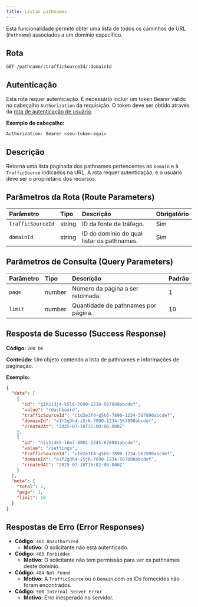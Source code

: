 ```yaml
---
title: Listas pathnames
---
```


Esta funcionalidade permite obter uma lista de todos os caminhos de URL (`Pathname`) associados a um domínio específico.

## Rota

`GET /pathname/:trafficSourceId/:domainId`

## Autenticação

Esta rota requer autenticação. É necessário incluir um token Bearer válido no cabeçalho `Authorization` da requisição. O token deve ser obtido através da [rota de autenticação de usuário](/user/authuser/).

**Exemplo de cabeçalho:**

```
Authorization: Bearer <seu-token-aqui>
```

## Descrição

Retorna uma lista paginada dos pathnames pertencentes ao `Domain` e à `TrafficSource` indicados na URL. A rota requer autenticação, e o usuário deve ser o proprietário dos recursos.

## Parâmetros da Rota (Route Parameters)

| Parâmetro         | Tipo   | Descrição                                  | Obrigatório |
| :---------------- | :----- | :----------------------------------------- | :---------- |
| `trafficSourceId` | string | ID da fonte de tráfego.                    | Sim         |
| `domainId`        | string | ID do domínio do qual listar os pathnames. | Sim         |

## Parâmetros de Consulta (Query Parameters)

| Parâmetro | Tipo   | Descrição                           | Padrão |
| :-------- | :----- | :---------------------------------- | :----- |
| `page`    | number | Número da página a ser retornada.   | 1      |
| `limit`   | number | Quantidade de pathnames por página. | 10     |

## Resposta de Sucesso (Success Response)

**Código:** `200 OK`

**Conteúdo:** Um objeto contendo a lista de pathnames e informações de paginação.

**Exemplo:**

```json
{
  "data": [
    {
      "id": "g1h2i3j4-k5l6-7890-1234-567890abcdef",
      "value": "/dashboard",
      "trafficSourceId": "c1d2e3f4-g5h6-7890-1234-567890abcdef",
      "domainId": "e1f2g3h4-i5j6-7890-1234-567890abcdef",
      "createdAt": "2025-07-10T15:00:00.000Z"
    },
    {
      "id": "h2i3j4k5-l6m7-8901-2345-678901abcdef",
      "value": "/settings",
      "trafficSourceId": "c1d2e3f4-g5h6-7890-1234-567890abcdef",
      "domainId": "e1f2g3h4-i5j6-7890-1234-567890abcdef",
      "createdAt": "2025-07-10T15:02:00.000Z"
    }
  ],
  "meta": {
    "total": 2,
    "page": 1,
    "limit": 10
  }
}
```

## Respostas de Erro (Error Responses)

- **Código:** `401 Unauthorized`
  - **Motivo:** O solicitante não está autenticado.
- **Código:** `403 Forbidden`
  - **Motivo:** O solicitante não tem permissão para ver os pathnames deste domínio.
- **Código:** `404 Not Found`
  - **Motivo:** A `TrafficSource` ou o `Domain` com os IDs fornecidos não foram encontrados.
- **Código:** `500 Internal Server Error`
  - **Motivo:** Erro inesperado no servidor.
